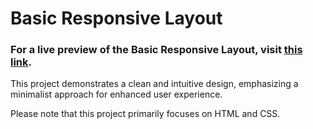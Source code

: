 # Basic Responsive Layout

### **For a live preview of the Basic Responsive Layout, visit [this link](https://basic-responsive-layout.netlify.app/).**

This project demonstrates a clean and intuitive design, emphasizing a minimalist approach for enhanced user experience.

Please note that this project primarily focuses on HTML and CSS.